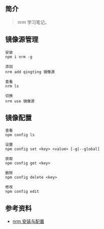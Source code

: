 ## 简介

> nrm 学习笔记。

## 镜像源管理

```text
安装
npm i nrm -g

添加
nrm add qingting 镜像源

查看
nrm ls

切换
nrm use 镜像源
```

## 镜像配置

```text
查看
npm config ls

设置
npm config set <key> <value> [-g|--global]

获取
npm config get <key>

删除
npm config delete <key>

修改
npm config edit
```

## 参考资料

- [nrm 安装与配置](https://juejin.cn/post/6844904008994275335)
